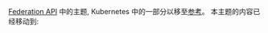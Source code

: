 <!-- 
The topics in the [Federation API](/docs/federation/api-reference/) section of the Kubernetes docs
are being moved to the [Reference](/docs/reference/) section. The content in this topic has moved to:
-->

[Federation API](/docs/federation/api-reference/) 中的主题, Kubernetes 中的一部分以移至[参考](/docs/reference/)。
本主题的内容已经移动到:
